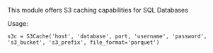 This module offers S3 caching capabilities for SQL Databases

Usage:
```
s3c = S3Cache('host', 'database', port, 'username', 'password', 's3_bucket', 's3_prefix', file_format='parquet')
```

